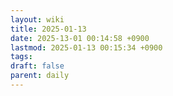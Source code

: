 ```yaml
---
layout: wiki
title: 2025-01-13
date: 2025-13-01 00:14:58 +0900
lastmod: 2025-01-13 00:15:34 +0900
tags: 
draft: false
parent: daily
---
```

